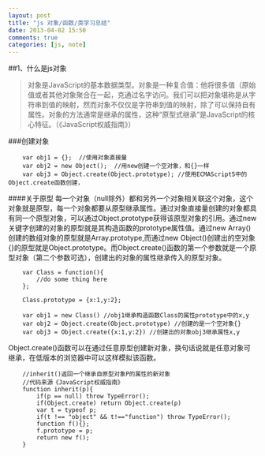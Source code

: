 ```yaml
---
layout: post
title: "js 对象/函数/类学习总结"
date: 2013-04-02 15:50
comments: true
categories: [js, note] 
---
```

##1、什么是js对象

>对象是JavaScript的基本数据类型。对象是一种复合值：他将很多值（原始值或者其他对象聚合在一起，克通过名字访问。我们可以把对象堪称是从字符串到值的映射，然而对象不仅仅是字符串到值的映射，除了可以保持自有属性。对象的方法通常是继承的属性，这种“原型式继承”是JavaScript的核心特征。（《JavaScript权威指南》）

###创建对象

```
    var obj1 = {};  //使用对象直接量
    var obj2 = new Object();  //用new创建一个空对象，和{}一样
    var obj3 = Object.create(Object.prototype); //使用ECMAScript5中的Object.create函数创建，
```
####关于原型
每一个对象（null除外）都和另外一个对象相关联这个对象，这个对象就是原型，每一个对象都要从原型继承属性。通过对象直接量创建的对象都具有同一个原型对象，可以通过Object.prototype获得该原型对象的引用。通过new关键字创建的对象的原型就是其构造函数的prototype属性值。通过new Array()创建的数组对象的原型就是Array.prototype,而通过new Object()创建出的空对象{}的原型就是Object.prototype。而Object.create()函数的第一个参数就是一个原型对象（第二个参数可选），创建出的对象的属性继承传入的原型对象。

```
    var Class = function(){
        //do some thing here
    };

    Class.prototype = {x:1,y:2};

    var obj1 = new Class() //obj1继承构造函数Class的属性prototype中的x,y
    var obj2 = Object.create(Object.prototype) //创建的是一个空对象{}
    var obj3 = Object.create({x:1,y:2}) //创建出的对象obj3继承属性x,y
```

Object.create()函数可以在通过任意原型创建新对象，换句话说就是任意对象可继承，在低版本的浏览器中可以这样模拟该函数。

```
    //inherit()返回一个继承自原型对象P的属性的新对象
    //代码来源《JavaScript权威指南》
    function inherit(p){
        if(p == null) throw TypeError();
        if(Object.create) return Object.create(p)
        var t = typeof p;
        if(t !== "object" && t!=="function") throw TypeError();
        function f(){};
        f.prototype = p;
        return new f();
    }
```

